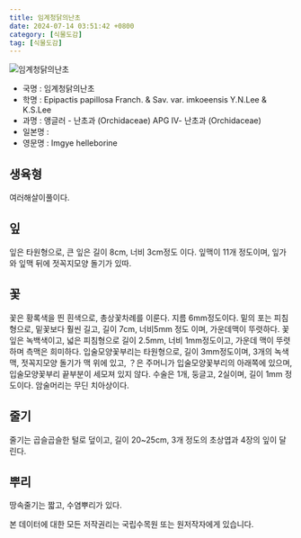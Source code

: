```yaml
---
title: 임계청닭의난초
date: 2024-07-14 03:51:42 +0800
category: [식물도감]
tag: [식물도감]
---
```




![임계청닭의난초](/fileUpload/plants/basic/Orchidaceae/Epipactis/22948/22948_1_th2.JPG)
- 국명 : 임계청닭의난초
- 학명 : Epipactis papillosa Franch. & Sav. var. imkoeensis Y.N.Lee & K.S.Lee
- 과명 : 앵글러 - 난초과 (Orchidaceae) APG Ⅳ- 난초과 (Orchidaceae)
- 일본명 : 
- 영문명 : Imgye helleborine


## 생육형
여러해살이풀이다.
## 잎
잎은 타원형으로, 큰 잎은 길이 8cm, 너비 3cm정도 이다. 잎맥이 11개 정도이며, 잎가와 잎맥 뒤에 젓꼭지모양 돌기가 있따.
## 꽃
꽃은 황록색을 띈 흰색으로, 총상꽃차례를 이룬다. 지름 6mm정도이다. 밑의 포는 피침형으로, 밑꽃보다 훨씬 길고, 길이 7cm, 너비5mm 정도 이며, 가운데맥이 뚜렷하다. 꽃잎은 녹백색이고, 넓은 피침형으로 길이 2.5mm, 너비 1mm정도이고, 가운데 맥이 뚜렷하며 측맥은 희미하다. 입술모양꽃부리는 타원형으로, 길이 3mm정도이며, 3개의 녹색맥, 젓꼭지모양 돌기가 맥 위에 있고, ？은 주머니가 입술모양꽃부리의 아래쪽에 있으며, 입술모양꽃부리 끝부분이 세모져 있지 않다. 수술은 1개, 둥글고, 2실이며, 길이 1mm 정도이다. 암술머리는 무딘 치아상이다.
## 줄기
줄기는 곱슬곱슬한 털로 덮이고, 길이 20~25cm, 3개 정도의 초상엽과 4장의 잎이 달린다. 
## 뿌리
땅속줄기는 짧고, 수염뿌리가 있다.






본 데이터에 대한 모든 저작권리는 국립수목원 또는 원저작자에게 있습니다.
